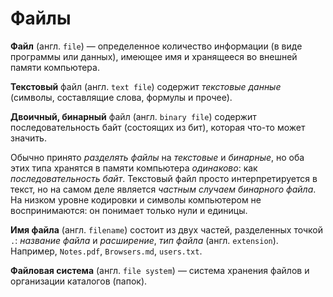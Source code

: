 # Файлы
<!-- Физическая память компьютера имеет байтовую структуру – единицей адресации является байт -->

**Файл** (англ. `file`) — определенное количество информации (в виде программы или данных), имеющее имя и хранящееся во внешней памяти компьютера.

**Текстовый** файл (англ. `text file`) содержит *текстовые данные* (символы, составлящие слова, формулы и прочее).

**Двоичный, бинарный** файл (англ. `binary file`) содержит последовательность байт (состоящих из бит), которая что-то может значить.

Обычно принято *разделять файлы* на *текстовые* и *бинарные*, но оба этих типа хранятся в памяти компьютера *одинаково*: как *последовательность байт*. Текстовый файл просто интерпретируется в текст, но на самом деле является *частным случаем бинарного файла*. На низком уровне кодировки и символы компьютером не воспринимаются: он понимает только нули и единицы.  

**Имя файла** (англ. `filename`) состоит из двух частей, разделенных точкой `.`: *название файла* и *расширение*, *тип файла* (англ. `extension`).
Например, `Notes.pdf`, `Browsers.md`, `users.txt`.

**Файловая система** (англ. `file system`) — система хранения файлов и организации каталогов (папок).
